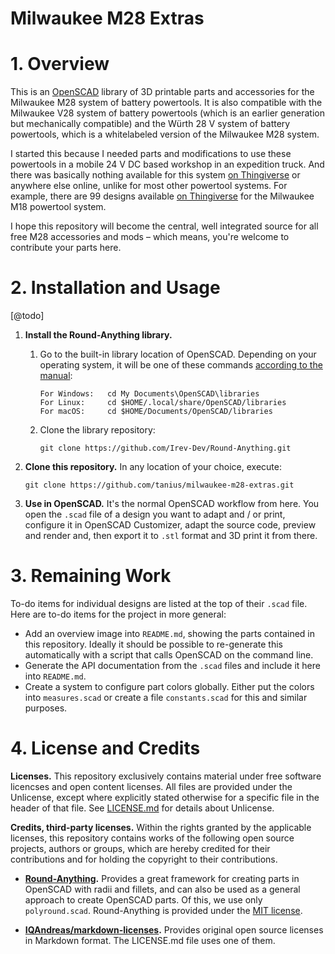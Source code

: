# Milwaukee M28 Extras

# 1. Overview

This is an [OpenSCAD](https://www.openscad.org/) library of 3D printable parts and accessories for the Milwaukee M28 system of battery powertools. It is also compatible with the Milwaukee V28 system of battery powertools (which is an earlier generation but mechanically compatible) and the Würth 28 V system of battery powertools, which is a whitelabeled version of the Milwaukee M28 system.

I started this because I needed parts and modifications to use these powertools in a mobile 24 V DC based workshop in an expedition truck. And there was basically nothing available for this system [on Thingiverse](https://www.thingiverse.com/search?q=Milwaukee+M28&type=things&sort=relevant) or anywhere else online, unlike for most other powertool systems. For example, there are 99 designs available [on Thingiverse](https://www.thingiverse.com/search?q=Milwaukee+M18&type=things&sort=relevant&page=4) for the Milwaukee M18 powertool system.

I hope this repository will become the central, well integrated source for all free M28 accessories and mods – which means, you're welcome to contribute your parts here.


# 2. Installation and Usage

[@todo]

1. **Install the Round-Anything library.** 

    1. Go to the built-in library location of OpenSCAD. Depending on your operating system, it will be one of these commands [according to the manual](https://en.wikibooks.org/wiki/OpenSCAD_User_Manual/Libraries#Library_Locations):

        ```
        For Windows:   cd My Documents\OpenSCAD\libraries
        For Linux:     cd $HOME/.local/share/OpenSCAD/libraries
        For macOS:     cd $HOME/Documents/OpenSCAD/libraries
        ```

    2. Clone the library repository:

        ```
        git clone https://github.com/Irev-Dev/Round-Anything.git
        ```

2. **Clone this repository.** In any location of your choice, execute:

    ```
    git clone https://github.com/tanius/milwaukee-m28-extras.git
    ```

3. **Use in OpenSCAD.** It's the normal OpenSCAD workflow from here. You open the `.scad` file of a design you want to adapt and / or print, configure it in OpenSCAD Customizer, adapt the source code, preview and render and, then export it to `.stl` format and 3D print it from there.


# 3. Remaining Work

To-do items for individual designs are listed at the top of their `.scad` file. Here are to-do items for the project in more general:

* Add an overview image into `README.md`, showing the parts contained in this repository. Ideally it should be possible to re-generate this automatically with a script that calls OpenSCAD on the command line.
* Generate the API documentation from the `.scad` files and include it here into `README.md`.
* Create a system to configure part colors globally. Either put the colors into `measures.scad` or create a file `constants.scad` for this and similar purposes.


# 4. License and Credits

**Licenses.** This repository exclusively contains material under free software licencses and open content licenses. All files are provided under the Unlicense, except where explicitly stated otherwise for a specific file in the header of that file. See [LICENSE.md](https://github.com/fairdirect/foodrescue-app/blob/master/LICENSE.md) for details about Unlicense.

**Credits, third-party licenses.** Within the rights granted by the applicable licenses, this repository contains works of the following open source projects, authors or groups, which are hereby credited for their contributions and for holding the copyright to their contributions.

* **[Round-Anything](https://github.com/Irev-Dev/Round-Anything/).** Provides a great framework for creating parts in OpenSCAD with radii and fillets, and can also be used as a general approach to create OpenSCAD parts. Of this, we use only `polyround.scad`. Round-Anything is provided under the [MIT license](https://github.com/Irev-Dev/Round-Anything/blob/master/LICENSE).

* **[IQAndreas/markdown-licenses](https://github.com/IQAndreas/markdown-licenses).** Provides original open source licenses in Markdown format. The LICENSE.md file uses one of them.